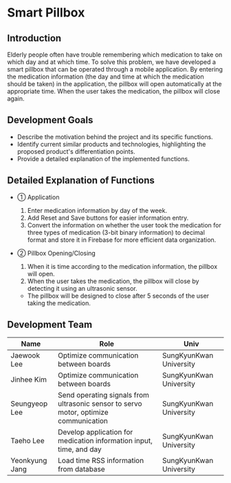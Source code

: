# Smart Pillbox

## Introduction
Elderly people often have trouble remembering which medication to take on which day and at which time. To solve this problem, we have developed a smart pillbox that can be operated through a mobile application. By entering the medication information (the day and time at which the medication should be taken) in the application, the pillbox will open automatically at the appropriate time. When the user takes the medication, the pillbox will close again. 

## Development Goals
- Describe the motivation behind the project and its specific functions.
- Identify current similar products and technologies, highlighting the proposed product's differentiation points.
- Provide a detailed explanation of the implemented functions.

## Detailed Explanation of Functions
- ① Application
  1. Enter medication information by day of the week.
  2. Add Reset and Save buttons for easier information entry.
  3. Convert the information on whether the user took the medication for three types of medication (3-bit binary information) to decimal format and store it in Firebase for more efficient data organization.

- ② Pillbox Opening/Closing
  1. When it is time according to the medication information, the pillbox will open.
  2. When the user takes the medication, the pillbox will close by detecting it using an ultrasonic sensor.
    - The pillbox will be designed to close after 5 seconds of the user taking the medication.

## Development Team
| Name | Role | Univ |
| --- | --- | --- |
| Jaewook Lee | Optimize communication between boards |  SungKyunKwan University
| Jinhee Kim | Optimize communication between boards |  SungKyunKwan University
| Seungyeop Lee | Send operating signals from ultrasonic sensor to servo motor, optimize communication |  SungKyunKwan University
| Taeho Lee | Develop application for medication information input, time, and day |  SungKyunKwan University
| Yeonkyung Jang | Load time RSS information from database |  SungKyunKwan University
